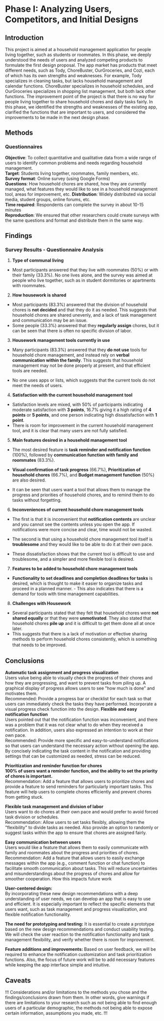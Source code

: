 # Phase I: Analyzing Users, Competitors, and Initial Designs

## Introduction
This project is aimed at a household management application for people living together, such as students or roommates. In this phase, we deeply understood the needs of users and analyzed competing products to formulate the first design proposal. The app market has products that meet different needs, such as Tody, ChoreBuster, OurGroceries, and Cozi, each of which has its own strengths and weaknesses. For example, Tody specializes in cleaning tasks, but lacks household management and calendar functions. ChoreBuster specializes in household schedules, and OurGroceries specializes in shopping list management, but both lack other functions. The improvement point of the project is that there is no way for people living together to share household chores and daily tasks fairly. In this phase, we identified the strengths and weaknesses of the existing app, clarified the functions that are important to users, and considered the improvements to be made in the next design phase.

## Methods
### Questionnaires
**Objective**: To collect quantitative and qualitative data from a wide range of users to identify common problems and needs regarding household management.  
**Target**: Students living together, roommates, family members, etc.  
**Survey format**: Online survey (using Google Forms)  
**Questions**: How household chores are shared, how they are currently managed, what features they would like to see in a household management tool, areas for improvement, etc.
**Distribution**: Widely distributed via social media, student groups, online forums, etc.  
**Time required**: Respondents can complete the survey in about 10-15 minutes  
**Reproduction**: We ensured that other researchers could create surveys with the same questions and format and distribute them in the same way.  

## Findings
### Survey Results - Questionnaire Analysis

1. **Type of communal living**
- Most participants answered that they live with roommates (50%) or with their family (33.3%). No one lives alone, and the survey was aimed at people who live together, such as in student dormitories or apartments with roommates.

2. **How ​​housework is shared**
- Most participants (83.3%) answered that the division of household chores is **not decided** and that they do it as needed. This suggests that household chores are shared unevenly, and a lack of task management and communication may be an issue.
- Some people (33.3%) answered that they **regularly assign** chores, but it can be seen that there is often no specific division of labor.

3. **Housework management tools currently in use**
- Many participants (83.3%) answered that they **do not use** tools for household chore management, and instead rely on **verbal communication within the family**. This suggests that household management may not be done properly at present, and that efficient tools are needed.

- No one uses apps or lists, which suggests that the current tools do not meet the needs of users.

4. **Satisfaction with the current household management tool**
- Satisfaction levels are mixed, with 50% of participants indicating moderate satisfaction with **3 points**, 16.7% giving it a high rating of **4 points** or **5 points**, and one person indicating high dissatisfaction with **1 point**.
- There is room for improvement in the current household management tool, and it is clear that many users are not fully satisfied.

5. **Main features desired in a household management tool**
- The most desired feature is **task reminder and notification function** (100%), followed by **communication function with family and roommates** (83.3%).

- **Visual confirmation of task progress** (66.7%), **Prioritization of household chores** (66.7%), and **Budget management function** (50%) are also desired.

- It can be seen that users want a tool that allows them to manage the progress and priorities of household chores, and to remind them to do tasks without forgetting.

6. **Inconveniences of current household chore management tools**

- The first is that it is inconvenient that **notification contents** are unclear and you cannot see the contents unless you open the app. If notifications were more concise and clear, time would not be wasted.

- The second is that using a household chore management tool itself is **troublesome** and they would like to be able to do it at their own pace.

- These dissatisfaction shows that the current tool is difficult to use and troublesome, and a simpler and more flexible tool is desired.

7. **Features to be added to household chore management tools**

- **Functionality to set deadlines and completion deadlines for tasks** is desired, which is thought to make it easier to organize tasks and proceed in a planned manner. - This also indicates that there is a demand for tools with time management capabilities.

8. **Challenges with Housework**
- Several participants stated that they felt that household chores were **not shared equally** or that they were **unmotivated**. They also stated that household chores **pile up** and it is difficult to get them done all at once later.
- This suggests that there is a lack of motivation or effective sharing methods to perform household chores consistently, which is something that needs to be improved.　

## Conclusions
**Automatic task assignment and progress visualization**  
Users value being able to visually check the progress of their chores and how they are progressing, and want to prevent tasks from piling up. A graphical display of progress allows users to see "how much is done" and motivates them.  
Recommended: Provide a progress bar or checklist for each task so that users can immediately check the tasks they have performed. Incorporate a visual progress check function into the design.
**Flexible and easy notification function**  
Users pointed out that the notification function was inconvenient, and there was a problem that it was not clear what to do when they received a notification. In addition, users also expressed an intention to work at their own pace.  
Recommended: Provide more specific and easy-to-understand notifications so that users can understand the necessary action without opening the app. By concisely indicating the task content in the notification and providing settings that can be customized as needed, stress can be reduced.  

**Prioritization and reminder function for chores**  
**100% of users want a reminder function, and the ability to set the priority of chores is important.**  
Recommendation: Add a feature that allows users to prioritize chores and provide a feature to send reminders for particularly important tasks. This feature will help users to complete chores efficiently and prevent chores from getting stuck.

**Flexible task management and division of labor**  
Users want to do chores at their own pace and would prefer to avoid forced task division or schedules.  
Recommendation: Allow users to set tasks flexibly, allowing them the "flexibility" to divide tasks as needed. Also provide an option to randomly or suggest tasks within the app to ensure that chores are assigned fairly.

**Easy communication between users**  
Users would like a feature that allows them to easily communicate with family and roommates about the progress and priorities of chores.  
Recommendation: Add a feature that allows users to easily exchange messages within the app (e.g., comment function or chat function) to facilitate smooth communication about tasks. This will reduce uncertainties and misunderstandings about the progress of chores and allow for smoother cooperation.
How this impacts future work

 **User-centered design:**  
By incorporating these new design recommendations with a deep understanding of user needs, we can develop an app that is easy to use and efficient. It is especially important to reflect the specific elements that users want, such as task management and progress visualization, and flexible notification functionality.

**The need for prototyping and testing:** 
It is essential to create a prototype based on the new design recommendations and conduct usability testing. We will check the user reaction to the notification functionality and task management flexibility, and verify whether there is room for improvement.

**Feature additions and improvements:** 
Based on user feedback, we will be required to enhance the notification customization and task prioritization functions. Also, the focus of future work will be to add necessary features while keeping the app interface simple and intuitive.

## Caveats

!!! Considerations and/or limitations to the methods you chose and the findings/conclusions drawn from them. In other words, give warnings if there are limitations to your research such as not being able to find enough users of a particular demographic, the methods not being able to expose certain information, assumptions you made, etc. !!!
